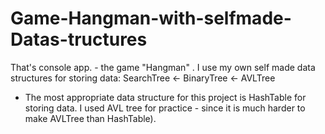 # Game-Hangman-with-selfmade-Datas-tructures
That's console app. - the game "Hangman" . I use my own self made data structures for storing data: SearchTree &lt;- BinaryTree &lt;- AVLTree

* The most appropriate data structure for this project is HashTable for storing data. I used AVL tree for practice - since it is much harder to make AVLTree than HashTable).
